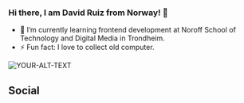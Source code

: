 ### Hi there, I am David Ruiz from Norway! 👋



- 🌱 I’m currently learning frontend development at Noroff School of Technology and Digital Media in Trondheim.
- ⚡ Fun fact: I love to collect old computer.
 <picture>
 <source media="(prefers-color-scheme: dark)" srcset="images/cat-computer.gif">
 <source media="(prefers-color-scheme: light)" srcset="https://github.com/NORtacus/David-Ruiz-Homepage/blob/a40dfe85fa2426859c27b0d0f2128f6879f3f0f0/images/cat-computer.gif">
 <img alt="YOUR-ALT-TEXT" src="YOUR-DEFAULT-IMAGE">
</picture>

## Social
